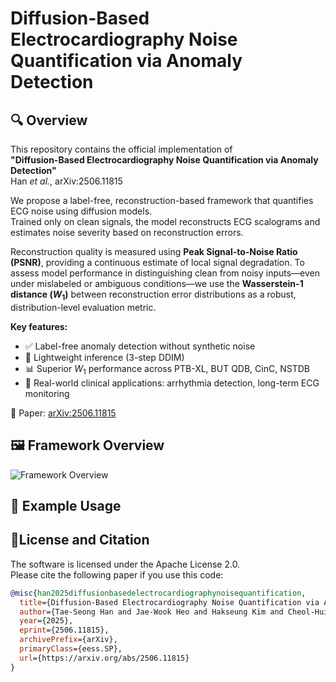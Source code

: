 # Diffusion-Based Electrocardiography Noise Quantification via Anomaly Detection

## 🔍 Overview

This repository contains the official implementation of  
**"Diffusion-Based Electrocardiography Noise Quantification via Anomaly Detection"**  
Han *et al.*, arXiv:2506.11815

We propose a label-free, reconstruction-based framework that quantifies ECG noise using diffusion models.  
Trained only on clean signals, the model reconstructs ECG scalograms and estimates noise severity based on reconstruction errors.

Reconstruction quality is measured using **Peak Signal-to-Noise Ratio (PSNR)**, providing a continuous estimate of local signal degradation. To assess model performance in distinguishing clean from noisy inputs—even under mislabeled or ambiguous conditions—we use the **Wasserstein-1 distance ($W_1$)** between reconstruction error distributions as a robust, distribution-level evaluation metric.

**Key features:**
- ✅ Label-free anomaly detection without synthetic noise
- 🚀 Lightweight inference (3-step DDIM)
- 📊 Superior $W_1$ performance across PTB-XL, BUT QDB, CinC, NSTDB
- 🧠 Real-world clinical applications: arrhythmia detection, long-term ECG monitoring

📄 Paper: [arXiv:2506.11815](https://arxiv.org/abs/2506.11815)

## 🖼️ Framework Overview

![Framework Overview](figures/Framework_overview.jpg)

## 🧪 Example Usage

## 📄License and Citation

The software is licensed under the Apache License 2.0.  
Please cite the following paper if you use this code:

```bibtex
@misc{han2025diffusionbasedelectrocardiographynoisequantification,
  title={Diffusion-Based Electrocardiography Noise Quantification via Anomaly Detection}, 
  author={Tae-Seong Han and Jae-Wook Heo and Hakseung Kim and Cheol-Hui Lee and Hyub Huh and Eue-Keun Choi and Dong-Joo Kim},
  year={2025},
  eprint={2506.11815},
  archivePrefix={arXiv},
  primaryClass={eess.SP},
  url={https://arxiv.org/abs/2506.11815}
}

